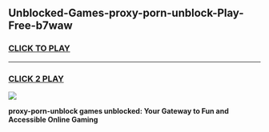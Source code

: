 
## Unblocked-Games-proxy-porn-unblock-Play-Free-b7waw
<h3>
<a href="https://premium76.site?title=proxy-porn-unblock&ref=23A">CLICK TO PLAY</a></h3>
<hr>

<h3>
<a href="https://premium76.site?title=proxy-porn-unblock&ref=23A">CLICK 2 PLAY</a>
  
</h3>

<a href="https://premium76.site?title=proxy-porn-unblock&ref=23A"><img src="https://clearcache.store/games.png"></a>


**proxy-porn-unblock games unblocked: Your Gateway to Fun and Accessible Online Gaming**
